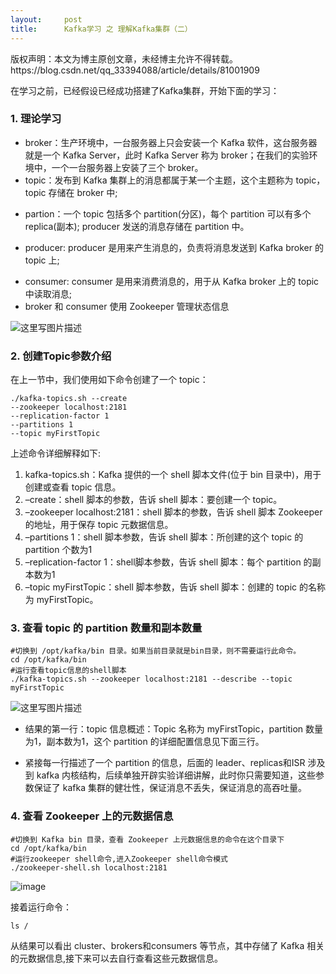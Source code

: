 ```yaml
---
layout:     post
title:      Kafka学习 之 理解Kafka集群（二）
---
```

<div id="article_content" class="article_content clearfix csdn-tracking-statistics" data-pid="blog" data-mod="popu_307" data-dsm="post">
								<div class="article-copyright">
					版权声明：本文为博主原创文章，未经博主允许不得转载。					https://blog.csdn.net/qq_33394088/article/details/81001909				</div>
								            <div id="content_views" class="markdown_views prism-atom-one-dark">
							<!-- flowchart 箭头图标 勿删 -->
							<svg xmlns="http://www.w3.org/2000/svg" style="display: none;"><path stroke-linecap="round" d="M5,0 0,2.5 5,5z" id="raphael-marker-block" style="-webkit-tap-highlight-color: rgba(0, 0, 0, 0);"></path></svg>
							<p>在学习之前，已经假设已经成功搭建了Kafka集群，开始下面的学习：</p>



<h3 id="1-理论学习">1. 理论学习</h3>

<ul>
<li>broker：生产环境中，一台服务器上只会安装一个 Kafka 软件，这台服务器就是一个 Kafka Server，此时 Kafka Server 称为 broker；在我们的实验环境中，一个一台服务器上安装了三个 broker。</li>
<li>topic：发布到 Kafka 集群上的消息都属于某一个主题，这个主题称为 topic，topic 存储在 broker 中;</li>
<li><p>partion：一个 topic 包括多个 partition(分区)，每个 partition 可以有多个 replica(副本); producer 发送的消息存储在 partition 中。</p></li>
<li><p>producer: producer 是用来产生消息的，负责将消息发送到 Kafka broker 的 topic 上;</p></li>
<li>consumer: consumer 是用来消费消息的，用于从 Kafka broker 上的 topic 中读取消息;</li>
<li>broker 和 consumer 使用 Zookeeper 管理状态信息</li>
</ul>

<p><img src="https://doc.shiyanlou.com/document-uid370453labid3125timestamp1500692161348.png/wm" alt="这里写图片描述" title=""></p>

<h3 id="2-创建topic参数介绍">2. 创建Topic参数介绍</h3>

<p>在上一节中，我们使用如下命令创建了一个 topic：</p>



<pre class="prettyprint"><code class=" hljs haml">./kafka-topics.sh --create 
-<span class="ruby">-zookeeper <span class="hljs-symbol">localhost:</span><span class="hljs-number">2181</span> 
</span>-<span class="ruby">-replication-factor <span class="hljs-number">1</span> 
</span>-<span class="ruby">-partitions <span class="hljs-number">1</span>
</span>-<span class="ruby">-topic myFirstTopic</span></code></pre>

<p>上述命令详细解释如下:</p>

<ol>
<li>kafka-topics.sh：Kafka 提供的一个 shell 脚本文件(位于 bin 目录中)，用于创建或查看 topic 信息。 </li>
<li>–create：shell 脚本的参数，告诉 shell 脚本：要创建一个 topic。</li>
<li>–zookeeper localhost:2181：shell 脚本的参数，告诉 shell 脚本 Zookeeper 的地址，用于保存 topic 元数据信息。 </li>
<li>–partitions 1：shell 脚本参数，告诉 shell 脚本：所创建的这个 topic 的 partition 个数为1 </li>
<li>–replication-factor 1：shell脚本参数，告诉 shell 脚本：每个 partition 的副本数为1 </li>
<li>–topic myFirstTopic：shell 脚本参数，告诉 shell 脚本：创建的 topic 的名称为 myFirstTopic。</li>
</ol>

<h3 id="3-查看-topic-的-partition-数量和副本数量">3. 查看 topic 的 partition 数量和副本数量</h3>



<pre class="prettyprint"><code class=" hljs vala"><span class="hljs-preprocessor">#切换到 /opt/kafka/bin 目录。如果当前目录就是bin目录，则不需要运行此命令。</span>
cd /opt/kafka/bin
<span class="hljs-preprocessor">#运行查看topic信息的shell脚本</span>
./kafka-topics.sh --zookeeper localhost:<span class="hljs-number">2181</span> --describe --topic myFirstTopic</code></pre>

<p><img src="https://img-blog.csdn.net/20180711155001964?watermark/2/text/aHR0cHM6Ly9ibG9nLmNzZG4ubmV0L3FxXzMzMzk0MDg4/font/5a6L5L2T/fontsize/400/fill/I0JBQkFCMA==/dissolve/70" alt="这里写图片描述" title=""></p>

<ul>
<li><p>结果的第一行：topic 信息概述：Topic 名称为 myFirstTopic，partition 数量为1，副本数为1，这个 partition 的详细配置信息见下面三行。</p></li>
<li><p>紧接每一行描述了一个 partition 的信息，后面的 leader、replicas和ISR 涉及到 kafka 内核结构，后续单独开辟实验详细讲解，此时你只需要知道，这些参数保证了 kafka 集群的健壮性，保证消息不丢失，保证消息的高吞吐量。</p></li>
</ul>

<h3 id="4-查看-zookeeper-上的元数据信息">4. 查看 Zookeeper 上的元数据信息</h3>



<pre class="prettyprint"><code class=" hljs vala"><span class="hljs-preprocessor">#切换到 Kafka bin 目录，查看 Zookeeper 上元数据信息的命令在这个目录下</span>
cd /opt/kafka/bin     
<span class="hljs-preprocessor">#运行zookeeper shell命令,进入Zookeeper shell命令模式</span>
./zookeeper-shell.sh localhost:<span class="hljs-number">2181</span> </code></pre>

<p><img src="https://doc.shiyanlou.com/document-uid370453labid3125timestamp1498744973637.png/wm" alt="image" title=""></p>

<p>接着运行命令： </p>



<pre class="prettyprint"><code class=" hljs mel"><span class="hljs-keyword">ls</span> /</code></pre>

<p>从结果可以看出 cluster、brokers和consumers 等节点，其中存储了 Kafka 相关的元数据信息,接下来可以去自行查看这些元数据信息。</p>            </div>
						<link href="https://csdnimg.cn/release/phoenix/mdeditor/markdown_views-9e5741c4b9.css" rel="stylesheet">
                </div>